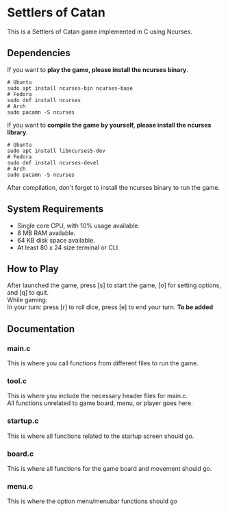 # Settlers of Catan
This is a Settlers of Catan game implemented in C using Ncurses.

## Dependencies
If you want to **play the game, please install the ncurses binary**.
```
# Ubuntu
sudo apt install ncurses-bin ncurses-base
# Fedora
sudo dnf install ncurses
# Arch
sudo pacamn -S ncurses
```
If you want to **compile the game by yourself, please install the ncurses library**.
```
# Ubuntu
sudo apt install libncurses5-dev
# Fedora
sudo dnf install ncurses-devel
# Arch
sudo pacamn -S ncurses
```
After compilation, don't forget to install the ncurses binary to run the game.

## System Requirements
- Single core CPU, with 10% usage available.
- 8 MB RAM available.
- 64 KB disk space available.
- At least 80 x 24 size terminal or CLI.

## How to Play
After launched the game, press [s] to start the game, [o] for setting options, and [q] to quit.  
While gaming:  
In your turn: press [r] to roll dice, press [e] to end your turn.
**To be added**

## Documentation
### main.c
This is where you call functions from different files to run the game.   

### tool.c
This is where you include the necessary header files for main.c.   
All functions unrelated to game board, menu, or player goes here.   

### startup.c
This is where all functions related to the startup screen should go.   

### board.c
This is where all functions for the game board and movement should go.   

### menu.c
This is where the option menu/menubar functions should go
